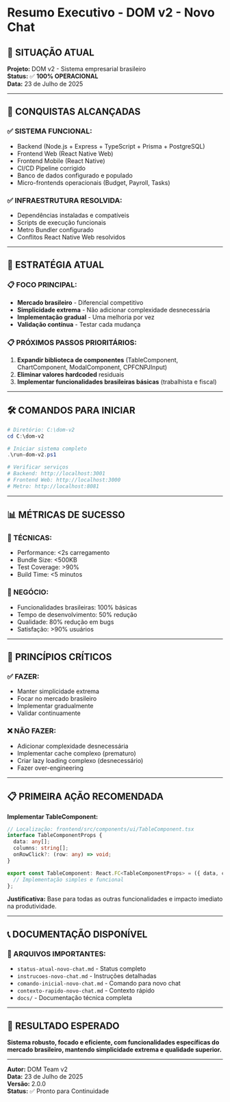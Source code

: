 # Resumo Executivo - DOM v2 - Novo Chat

## 🎯 **SITUAÇÃO ATUAL**

**Projeto:** DOM v2 - Sistema empresarial brasileiro  
**Status:** ✅ **100% OPERACIONAL**  
**Data:** 23 de Julho de 2025  

---

## 🚀 **CONQUISTAS ALCANÇADAS**

### **✅ SISTEMA FUNCIONAL:**
- Backend (Node.js + Express + TypeScript + Prisma + PostgreSQL)
- Frontend Web (React Native Web)
- Frontend Mobile (React Native)
- CI/CD Pipeline corrigido
- Banco de dados configurado e populado
- Micro-frontends operacionais (Budget, Payroll, Tasks)

### **✅ INFRAESTRUTURA RESOLVIDA:**
- Dependências instaladas e compatíveis
- Scripts de execução funcionais
- Metro Bundler configurado
- Conflitos React Native Web resolvidos

---

## 🎯 **ESTRATÉGIA ATUAL**

### **📋 FOCO PRINCIPAL:**
- **Mercado brasileiro** - Diferencial competitivo
- **Simplicidade extrema** - Não adicionar complexidade desnecessária
- **Implementação gradual** - Uma melhoria por vez
- **Validação contínua** - Testar cada mudança

### **📋 PRÓXIMOS PASSOS PRIORITÁRIOS:**
1. **Expandir biblioteca de componentes** (TableComponent, ChartComponent, ModalComponent, CPFCNPJInput)
2. **Eliminar valores hardcoded** residuais
3. **Implementar funcionalidades brasileiras básicas** (trabalhista e fiscal)

---

## 🛠️ **COMANDOS PARA INICIAR**

```powershell
# Diretório: C:\dom-v2
cd C:\dom-v2

# Iniciar sistema completo
.\run-dom-v2.ps1

# Verificar serviços
# Backend: http://localhost:3001
# Frontend Web: http://localhost:3000
# Metro: http://localhost:8081
```

---

## 📊 **MÉTRICAS DE SUCESSO**

### **🎯 TÉCNICAS:**
- Performance: <2s carregamento
- Bundle Size: <500KB
- Test Coverage: >90%
- Build Time: <5 minutos

### **🎯 NEGÓCIO:**
- Funcionalidades brasileiras: 100% básicas
- Tempo de desenvolvimento: 50% redução
- Qualidade: 80% redução em bugs
- Satisfação: >90% usuários

---

## 🚨 **PRINCÍPIOS CRÍTICOS**

### **✅ FAZER:**
- Manter simplicidade extrema
- Focar no mercado brasileiro
- Implementar gradualmente
- Validar continuamente

### **❌ NÃO FAZER:**
- Adicionar complexidade desnecessária
- Implementar cache complexo (prematuro)
- Criar lazy loading complexo (desnecessário)
- Fazer over-engineering

---

## 📋 **PRIMEIRA AÇÃO RECOMENDADA**

**Implementar TableComponent:**
```typescript
// Localização: frontend/src/components/ui/TableComponent.tsx
interface TableComponentProps {
  data: any[];
  columns: string[];
  onRowClick?: (row: any) => void;
}

export const TableComponent: React.FC<TableComponentProps> = ({ data, columns, onRowClick }) => {
  // Implementação simples e funcional
};
```

**Justificativa:** Base para todas as outras funcionalidades e impacto imediato na produtividade.

---

## 📞 **DOCUMENTAÇÃO DISPONÍVEL**

### **📁 ARQUIVOS IMPORTANTES:**
- `status-atual-novo-chat.md` - Status completo
- `instrucoes-novo-chat.md` - Instruções detalhadas
- `comando-inicial-novo-chat.md` - Comando para novo chat
- `contexto-rapido-novo-chat.md` - Contexto rápido
- `docs/` - Documentação técnica completa

---

## 🎯 **RESULTADO ESPERADO**

**Sistema robusto, focado e eficiente, com funcionalidades específicas do mercado brasileiro, mantendo simplicidade extrema e qualidade superior.**

---

**Autor:** DOM Team v2  
**Data:** 23 de Julho de 2025  
**Versão:** 2.0.0  
**Status:** ✅ Pronto para Continuidade 
